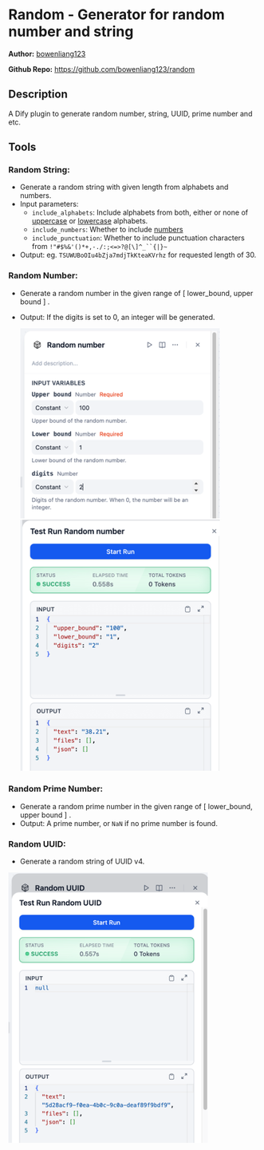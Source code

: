 # Random - Generator for random number and string

**Author:** [bowenliang123](https://github.com/bowenliang123)

**Github Repo:** https://github.com/bowenliang123/random

## Description

A Dify plugin to generate random number, string, UUID, prime number and etc.

## Tools

### Random String:

- Generate a random string with given length from alphabets and numbers.
- Input parameters:
    - `include_alphabets`: Include alphabets from both, either or none
      of [uppercase](https://docs.python.org/3/library/string.html#string.ascii_uppercase)
      or [lowercase](https://docs.python.org/3/library/string.html#string.ascii_lowercase) alphabets.
    - `include_numbers`: Whether to include [numbers](https://docs.python.org/3/library/string.html#string.digits)
    - `include_punctuation`: Whether to include punctuation characters from `!"#$%&'()*+,-./:;<=>?@[\]^_``{|}~`
- Output: eg. `TSUWUBoOIu4bZja7mdjTkKteaKVrhz` for requested length of 30.

### Random Number:

- Generate a random number in the given range of [ lower_bound, upper bound ] .
- Output: If the digits is set to 0, an integer will be generated.

  <img src="./_assets/img1.png" width="400px" >
  
  <img src="./_assets/img2.png" width="400px" >

### Random Prime Number:

- Generate a random prime number in the given range of [ lower_bound, upper bound ] .
- Output: A prime number, or `NaN` if no prime number is found.

### Random UUID:

- Generate a random string of UUID v4.

<img src="./_assets/img3.png" width="400px" >


